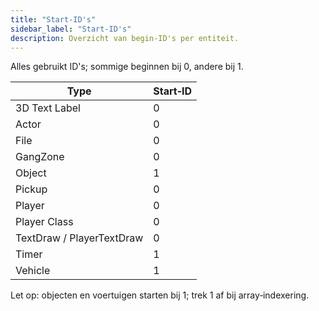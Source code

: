 ```yaml
---
title: "Start‑ID's"
sidebar_label: "Start‑ID's"
description: Overzicht van begin‑ID's per entiteit.
---
```


Alles gebruikt ID's; sommige beginnen bij 0, andere bij 1.

| Type | Start‑ID |
| --- | --- |
| 3D Text Label | 0 |
| Actor | 0 |
| File | 0 |
| GangZone | 0 |
| Object | 1 |
| Pickup | 0 |
| Player | 0 |
| Player Class | 0 |
| TextDraw / PlayerTextDraw | 0 |
| Timer | 1 |
| Vehicle | 1 |

Let op: objecten en voertuigen starten bij 1; trek 1 af bij array‑indexering.


